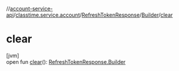 //[account-service-api](../../../../index.md)/[classtime.service.account](../../index.md)/[RefreshTokenResponse](../index.md)/[Builder](index.md)/[clear](clear.md)

# clear

[jvm]\
open fun [clear](clear.md)(): [RefreshTokenResponse.Builder](index.md)
